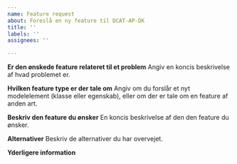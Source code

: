 ```yaml
---
name: Feature request
about: Foreslå en ny feature til DCAT-AP-DK
title: ''
labels: ''
assignees: ''

---
```


**Er den ønskede feature relateret til et problem**
Angiv en koncis beskrivelse af hvad problemet er. 

**Hvilken feature type er der tale om**
Angiv om du forslår et nyt modelelement (klasse eller egenskab), eller om der er tale om en feature af anden art.

**Beskriv den feature du ønsker**
En koncis beskrivelse af den den feature du ønsker. 

**Alternativer**
Beskriv de alternativer du har overvejet. 

**Yderligere information**
